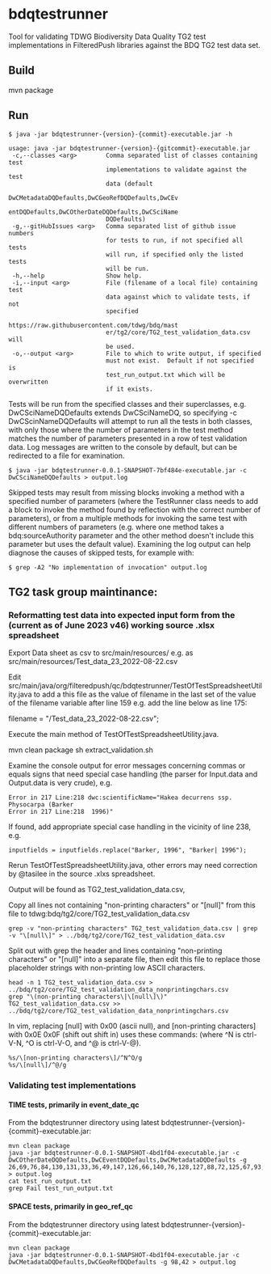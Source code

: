 # bdqtestrunner
Tool for validating TDWG Biodiversity Data Quality TG2 test implementations in FilteredPush libraries against the BDQ TG2 test data set.

## Build

mvn package

## Run

    $ java -jar bdqtestrunner-{version}-{commit}-executable.jar -h

	usage: java -jar bdqtestrunner-{version}-{gitcommit}-executable.jar
	 -c,--classes <arg>        Comma separated list of classes containing test
	                           implementations to validate against the test
	                           data (default
	                           DwCMetadataDQDefaults,DwCGeoRefDQDefaults,DwCEv
	                           entDQDefaults,DwCOtherDateDQDefaults,DwCSciName
	                           DQDefaults)
	 -g,--gitHubIssues <arg>   Comma separated list of github issue numbers
	                           for tests to run, if not specified all tests
	                           will run, if specified only the listed tests
	                           will be run.
	 -h,--help                 Show help.
	 -i,--input <arg>          File (filename of a local file) containing test
	                           data against which to validate tests, if not
	                           specified
	                           https://raw.githubusercontent.com/tdwg/bdq/mast
	                           er/tg2/core/TG2_test_validation_data.csv will
	                           be used.
	 -o,--output <arg>         File to which to write output, if specified
	                           must not exist.  Default if not specified is
	                           test_run_output.txt which will be overwritten
	                           if it exists.

Tests will be run from the specified classes and their superclasses, e.g. DwCSciNameDQDefaults extends DwCSciNameDQ, so
specifying -c DwCScinNameDQDefaults will attempt to run all the tests in both classes, with only those where the number
of parameters in the test method matches the number of parameters presented in a row of test validation data.  Log
messages are written to the console by default, but can be redirected to a file for examination.  

	$ java -jar bdqtestrunner-0.0.1-SNAPSHOT-7bf484e-executable.jar -c DwCSciNameDQDefaults > output.log

Skipped tests may result from missing blocks invoking a method with a specified number of parameters (where the TestRunner
class needs to add a block to invoke the method found by reflection with the correct number of parameters), or from a multiple
methods for invoking the same test with different numbers of parameters (e.g. where one method takes a bdq:sourceAuthority parameter
and the other method doesn't include this parameter but uses the default value).  Examining the log output can help diagnose 
the causes of skipped tests, for example with: 

	$ grep -A2 "No implementation of invocation" output.log  

## TG2 task group maintinance:

### Reformatting test data into expected input form from the (current as of June 2023 v46) working source .xlsx spreadsheet 

Export Data sheet as csv to src/main/resources/ e.g. as src/main/resources/Test_data_23_2022-08-22.csv

Edit src/main/java/org/filteredpush/qc/bdqtestrunner/TestOfTestSpreadsheetUtility.java to add a this file as the value of
filename in the last set of the value of the filename variable after line 159  e.g. add the line below as line 175:

   filename = "/Test_data_23_2022-08-22.csv";

Execute the main method of TestOfTestSpreadsheetUtility.java.

   mvn clean package
   sh extract_validation.sh

Examine the console output for error messages concerning commas 
or equals signs that need special case handling (the parser for Input.data and Output.data is very crude), e.g. 

    Error in 217 Line:218 dwc:scientificName="Hakea decurrens ssp. Physocarpa (Barker
    Error in 217 Line:218  1996)"

If found, add appropriate special case handling in the vicinity of line 238, e.g. 

    inputfields = inputfields.replace("Barker, 1996", "Barker| 1996");

Rerun TestOfTestSpreadsheetUtility.java, other errors may need correction by @tasilee in the source .xlxs spreadsheet.

Output will be found as TG2_test_validation_data.csv, 

Copy all lines not containing "non-printing characters" or "[null]" from this file to tdwg:bdq/tg2/core/TG2_test_validation_data.csv  

	grep -v "non-printing characters" TG2_test_validation_data.csv | grep -v "\[null\]" > ../bdq/tg2/core/TG2_test_validation_data.csv

Split out with grep the header and lines containing "non-printing characters" or "[null]" into a separate file, then edit this file to replace those placeholder strings with non-printing low ASCII characters.

	head -n 1 TG2_test_validation_data.csv > ../bdq/tg2/core/TG2_test_validation_data_nonprintingchars.csv
	grep "\(non-printing characters\|\[null\]\)" TG2_test_validation_data.csv >> ../bdq/tg2/core/TG2_test_validation_data_nonprintingchars.csv

In vim, replacing [null] with 0x00 (ascii null), and [non-printing characters] with 0x0E 0x0F (shift out shift in) uses these commands: 
(where ^N is ctrl-V-N, ^O is ctrl-V-O, and ^@ is ctrl-V-@).

	%s/\[non-printing characters\]/^N^O/g
	%s/\[null\]/^@/g

### Validating test implementations ###

#### TIME tests, primarily in event_date_qc ####

From the bdqtestrunner directory using latest bdqtestrunner-{version}-{commit}-executable.jar:

	mvn clean package
	java -jar bdqtestrunner-0.0.1-SNAPSHOT-4bd1f04-executable.jar -c DwCOtherDateDQDefaults,DwCEventDQDefaults,DwCMetadataDQDefaults -g 26,69,76,84,130,131,33,36,49,147,126,66,140,76,128,127,88,72,125,67,93,86,132,52,61 > output.log
	cat test_run_output.txt
	grep Fail test_run_output.txt

#### SPACE tests, primarily in geo_ref_qc ####

From the bdqtestrunner directory using latest bdqtestrunner-{version}-{commit}-executable.jar:

	mvn clean package
	java -jar bdqtestrunner-0.0.1-SNAPSHOT-4bd1f04-executable.jar -c DwCMetadataDQDefaults,DwCGeoRefDQDefaults -g 98,42 > output.log
